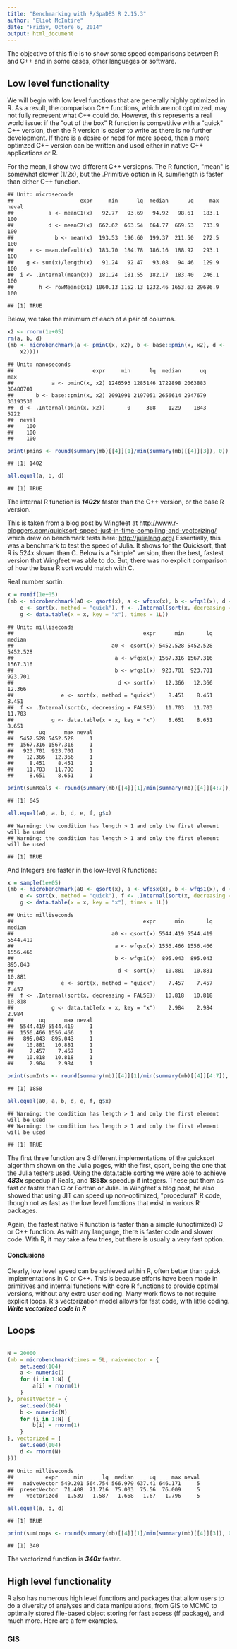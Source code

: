```yaml
---
title: "Benchmarking with R/SpaDES R 2.15.3"
author: "Eliot McIntire"
date: "Friday, Octore 6, 2014"
output: html_document
---
```


The objective of this file is to show some speed comparisons between R and C++ and in some cases, other languages or software.

## Low level functionality

We will begin with low level functions that are generally highly optimized in R. As a result, the comparison C++ functions, which are not optimized, may not fully represent what C++ could do. However, this represents a real world issue: if the "out of the box" R function is competitive with a "quick" C++ version, then the R version is easier to write as there is no further development. If there is a desire or need for more speed, then a more optimzed C++ version can be written and used either in native C++ applications or R.





For the mean, I show two different C++ versiopns. The R function, "mean" is somewhat slower (1/2x), but the .Primitive option in R, sum/length is faster than either C++ function.

```
## Unit: microseconds
##                     expr     min      lq  median      uq     max neval
##           a <- meanC1(x)   92.77   93.69   94.92   98.61   183.1   100
##           d <- meanC2(x)  662.62  663.54  664.77  669.53   733.9   100
##             b <- mean(x)  193.53  196.60  199.37  211.50   272.5   100
##     e <- mean.default(x)  183.70  184.78  186.16  188.92   293.1   100
##    g <- sum(x)/length(x)   91.24   92.47   93.08   94.46   129.9   100
##  i <- .Internal(mean(x))  181.24  181.55  182.17  183.40   246.1   100
##        h <- rowMeans(x1) 1060.13 1152.13 1232.46 1653.63 29686.9   100
```

```
## [1] TRUE
```



Below, we take the minimum of each of a pair of columns.  

```r
x2 <- rnorm(1e+05)
rm(a, b, d)
(mb <- microbenchmark(a <- pminC(x, x2), b <- base::pmin(x, x2), d <- .Internal(pmin(x, 
    x2))))
```

```
## Unit: nanoseconds
##                         expr     min      lq  median      uq      max
##            a <- pminC(x, x2) 1246593 1285146 1722898 2063883 30480701
##       b <- base::pmin(x, x2) 2091991 2197051 2656614 2947679 33193530
##  d <- .Internal(pmin(x, x2))       0     308    1229    1843     5222
##  neval
##    100
##    100
##    100
```

```r
print(pmins <- round(summary(mb)[[4]][1]/min(summary(mb)[[4]][3]), 0))
```

```
## [1] 1402
```

```r
all.equal(a, b, d)
```

```
## [1] TRUE
```


The internal R function is ***1402x*** faster than the C++ version, or the base R version.

This is taken from a blog post by Wingfeet at http://www.r-bloggers.com/quicksort-speed-just-in-time-compiling-and-vectorizing/ which drew on benchmark tests here: http://julialang.org/ 
Essentially, this was a benchmark to test the speed of Julia. It shows for the Quicksort, that R is 524x slower than C.  Below is a "simple" version, then the best, fastest version that Wingfeet was able to do. But, there was no explicit comparison of how the base R sort would match with C. 




Real number sortin:

```r
x = runif(1e+05)
(mb <- microbenchmark(a0 <- qsort(x), a <- wfqsx(x), b <- wfqs1(x), d <- sort(x), 
    e <- sort(x, method = "quick"), f <- .Internal(sort(x, decreasing = FALSE)), 
    g <- data.table(x = x, key = "x"), times = 1L))
```

```
## Unit: milliseconds
##                                         expr      min       lq   median
##                               a0 <- qsort(x) 5452.528 5452.528 5452.528
##                                a <- wfqsx(x) 1567.316 1567.316 1567.316
##                                b <- wfqs1(x)  923.701  923.701  923.701
##                                 d <- sort(x)   12.366   12.366   12.366
##               e <- sort(x, method = "quick")    8.451    8.451    8.451
##  f <- .Internal(sort(x, decreasing = FALSE))   11.703   11.703   11.703
##            g <- data.table(x = x, key = "x")    8.651    8.651    8.651
##        uq      max neval
##  5452.528 5452.528     1
##  1567.316 1567.316     1
##   923.701  923.701     1
##    12.366   12.366     1
##     8.451    8.451     1
##    11.703   11.703     1
##     8.651    8.651     1
```

```r
print(sumReals <- round(summary(mb)[[4]][1]/min(summary(mb)[[4]][4:7]), 0))
```

```
## [1] 645
```

```r
all.equal(a0, a, b, d, e, f, g$x)
```

```
## Warning: the condition has length > 1 and only the first element will be used
## Warning: the condition has length > 1 and only the first element will be used
```

```
## [1] TRUE
```


And Integers are faster in the low-level R functions:

```r
x = sample(1e+05)
(mb <- microbenchmark(a0 <- qsort(x), a <- wfqsx(x), b <- wfqs1(x), d <- sort(x), 
    e <- sort(x, method = "quick"), f <- .Internal(sort(x, decreasing = FALSE)), 
    g <- data.table(x = x, key = "x"), times = 1L))
```

```
## Unit: milliseconds
##                                         expr      min       lq   median
##                               a0 <- qsort(x) 5544.419 5544.419 5544.419
##                                a <- wfqsx(x) 1556.466 1556.466 1556.466
##                                b <- wfqs1(x)  895.043  895.043  895.043
##                                 d <- sort(x)   10.881   10.881   10.881
##               e <- sort(x, method = "quick")    7.457    7.457    7.457
##  f <- .Internal(sort(x, decreasing = FALSE))   10.818   10.818   10.818
##            g <- data.table(x = x, key = "x")    2.984    2.984    2.984
##        uq      max neval
##  5544.419 5544.419     1
##  1556.466 1556.466     1
##   895.043  895.043     1
##    10.881   10.881     1
##     7.457    7.457     1
##    10.818   10.818     1
##     2.984    2.984     1
```

```r
print(sumInts <- round(summary(mb)[[4]][1]/min(summary(mb)[[4]][4:7]), 0))
```

```
## [1] 1858
```

```r
all.equal(a0, a, b, d, e, f, g$x)
```

```
## Warning: the condition has length > 1 and only the first element will be used
## Warning: the condition has length > 1 and only the first element will be used
```

```
## [1] TRUE
```


The first three function are 3 different implementations of the quicksort algorithm shown on the Julia pages, with the first, qsort, being the one that the Julia testers used. Using the data.table sorting we were able to achieve ***483x*** speedup if Reals, and **1858x** speedup if integers. These put them as fast or faster than C or Fortran or Julia. In Wingfeet's blog post, he also showed that using JIT can speed up non-optimized, "procedural" R code, though not as fast as the low level functions that exist in various R packages.


Again, the fastest native R function is faster than a simple (unoptimized) C or C++ function. As with any language, there is faster code and slower code. With R, it may take a few tries, but there is usually a very fast option.

#### Conclusions
Clearly, low level speed can be achieved within R, often better than quick implementations in C or C++. This is because efforts have been made in primitives and internal functions with core R functions to provide optimal versions, without any extra user coding.  Many work flows to not require explicit loops. R's vectorization model allows for fast code, with little coding. ***Write vectorized code in R***

## Loops

```r

N = 20000
(mb = microbenchmark(times = 5L, naiveVector = {
    set.seed(104)
    a <- numeric()
    for (i in 1:N) {
        a[i] = rnorm(1)
    }
}, presetVector = {
    set.seed(104)
    b <- numeric(N)
    for (i in 1:N) {
        b[i] = rnorm(1)
    }
}, vectorized = {
    set.seed(104)
    d <- rnorm(N)
}))
```

```
## Unit: milliseconds
##          expr     min      lq  median     uq     max neval
##   naiveVector 549.201 564.754 566.979 637.41 646.171     5
##  presetVector  71.408  71.716  75.003  75.56  76.009     5
##    vectorized   1.539   1.587   1.668   1.67   1.796     5
```

```r
all.equal(a, b, d)
```

```
## [1] TRUE
```

```r
print(sumLoops <- round(summary(mb)[[4]][1]/min(summary(mb)[[4]][3]), 0))
```

```
## [1] 340
```


The vectorized function is ***340x*** faster.

## High level functionality

R also has numerous high level functions and packages that allow users to do a diversity of analyses and data manipulations, from GIS to MCMC to optimally stored file-based object storing for fast access (ff package), and much more.  Here are a few examples.

### GIS

